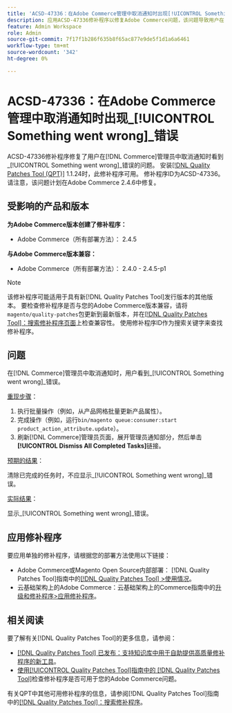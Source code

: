```yaml
---
title: 'ACSD-47336：在Adobe Commerce管理中取消通知时出现[!UICONTROL Something went wrong]错误'
description: 应用ACSD-47336修补程序以修复Adobe Commerce问题，该问题导致用户在 [!DNL Commerce] Admin中禁用通知时看到[!UICONTROL Something went wrong]错误。
feature: Admin Workspace
role: Admin
source-git-commit: 7f17f1b286f635b8f65ac877e9de5f1d1a6a6461
workflow-type: tm+mt
source-wordcount: '342'
ht-degree: 0%

---
```


# ACSD-47336：在Adobe Commerce管理中取消通知时出现&#x200B;_[!UICONTROL Something went wrong]_错误

ACSD-47336修补程序修复了用户在[!DNL Commerce]管理员中取消通知时看到&#x200B;_[!UICONTROL Something went wrong]_错误的问题。 安装[[!DNL Quality Patches Tool (QPT)]](https://experienceleague.adobe.com/en/docs/commerce-knowledge-base/kb/announcements/commerce-announcements/magento-quality-patches-released-new-tool-to-self-serve-quality-patches) 1.1.24时，此修补程序可用。 修补程序ID为ACSD-47336。 请注意，该问题计划在Adobe Commerce 2.4.6中修复。

## 受影响的产品和版本

**为Adobe Commerce版本创建了修补程序：**

* Adobe Commerce（所有部署方法）： 2.4.5

**与Adobe Commerce版本兼容：**

* Adobe Commerce（所有部署方法）： 2.4.0 - 2.4.5-p1

>[!NOTE]
>
>该修补程序可能适用于具有新[!DNL Quality Patches Tool]发行版本的其他版本。 要检查修补程序是否与您的Adobe Commerce版本兼容，请将`magento/quality-patches`包更新到最新版本，并在[[!DNL Quality Patches Tool]：搜索修补程序页面](https://experienceleague.adobe.com/tools/commerce-quality-patches/index.html)上检查兼容性。 使用修补程序ID作为搜索关键字来查找修补程序。

## 问题

在[!DNL Commerce]管理员中取消通知时，用户看到&#x200B;_[!UICONTROL Something went wrong]_错误。

<u>重现步骤</u>：

1. 执行批量操作（例如，从产品网格批量更新产品属性）。
1. 完成操作（例如，运行`bin/magento queue:consumer:start product_action_attribute.update`）。
1. 刷新[!DNL Commerce]管理员页面，展开管理员通知部分，然后单击&#x200B;**[!UICONTROL Dismiss All Completed Tasks]**&#x200B;链接。

<u>预期的结果</u>：

清除已完成的任务时，不应显示&#x200B;_[!UICONTROL Something went wrong]_错误。

<u>实际结果</u>：

显示&#x200B;_[!UICONTROL Something went wrong]_错误。

## 应用修补程序

要应用单独的修补程序，请根据您的部署方法使用以下链接：

* Adobe Commerce或Magento Open Source内部部署： [!DNL Quality Patches Tool]指南中的[[!DNL Quality Patches Tool] >使用情况](https://experienceleague.adobe.com/docs/commerce-operations/tools/quality-patches-tool/usage.html)。
* 云基础架构上的Adobe Commerce：云基础架构上的Commerce指南中的[升级和修补程序>应用修补程序](https://experienceleague.adobe.com/docs/commerce-cloud-service/user-guide/develop/upgrade/apply-patches.html)。

## 相关阅读

要了解有关[!DNL Quality Patches Tool]的更多信息，请参阅：

* [[!DNL Quality Patches Tool] 已发布：支持知识库中用于自助提供高质量修补程序的新工具](https://experienceleague.adobe.com/en/docs/commerce-knowledge-base/kb/announcements/commerce-announcements/magento-quality-patches-released-new-tool-to-self-serve-quality-patches)。
* [使用[!UICONTROL Quality Patches Tool]指南中的 [!DNL Quality Patches Tool]](/help/tools/quality-patches-tool/patches-available-in-qpt/check-patch-for-magento-issue-with-magento-quality-patches.md)检查修补程序是否可用于您的Adobe Commerce问题。


有关QPT中其他可用修补程序的信息，请参阅[!DNL Quality Patches Tool]指南中的[[!DNL Quality Patches Tool]：搜索修补程序](https://experienceleague.adobe.com/tools/commerce-quality-patches/index.html)。
